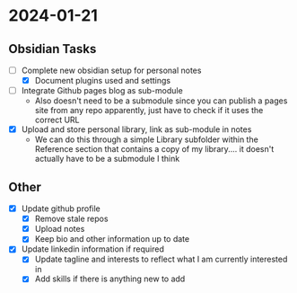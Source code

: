 
# 2024-01-21

## Obsidian Tasks

- [ ] Complete new obsidian setup for personal notes
	- [x] Document plugins used and settings
- [ ] Integrate Github pages blog as sub-module
	- Also doesn't need to be a submodule since you can publish a pages site from any repo apparently, just have to check if it uses the correct URL
- [x] Upload and store personal library, link as sub-module in notes
	- We can do this through a simple Library subfolder within the Reference section that contains a copy of my library.... it doesn't actually have to be a submodule I think

## Other 
- [x] Update github profile
	- [x] Remove stale repos
	- [x] Upload notes
	- [x] Keep bio and other information up to date
- [x] Update linkedin information if required
	- [x] Update tagline and interests to reflect what I am currently interested in
	- [x] Add skills if there is anything new to add